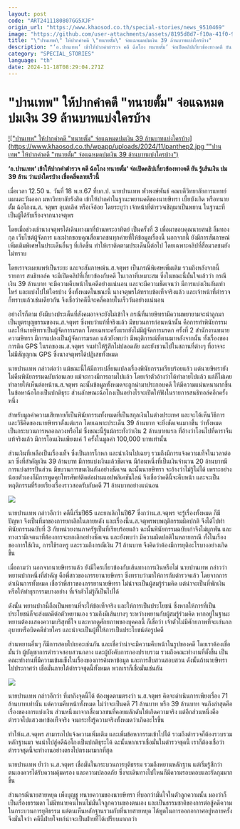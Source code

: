 ```yaml
---
layout: post
code: "ART2411180807GG5XJF"
origin_url: "https://www.khaosod.co.th/special-stories/news_9510469"
image: "https://github.com/user-attachments/assets/8195d8d7-f10a-41f0-903d-01f03e2768fb"
title: "\"ปานเทพ\" ให้ปากคำคดี \"ทนายตั้ม\" จ่อแฉหมดปมเงิน 39 ล้านบาทแบ่งใครบ้าง"
description: "‘อ.ปานเทพ‘ เข้าให้ปากคำตำรวจ คดี ฉ้อโกง ทนายตั้ม‘ จ่อเปิดคลิปเกี่ยวข้องทางคดี ยัน รู้เส้นเงิน ปม 39 ล้าน ว่าแบ่งใครบ้าง เชื่อคลี่คลายเร็วนี้"
category: "SPECIAL_STORIES"
language: "th"
date: 2024-11-18T08:29:04.271Z
---
```


# "ปานเทพ" ให้ปากคำคดี "ทนายตั้ม" จ่อแฉหมดปมเงิน 39 ล้านบาทแบ่งใครบ้าง

[!["ปานเทพ" ให้ปากคำคดี "ทนายตั้ม" จ่อแฉหมดปมเงิน 39 ล้านบาทแบ่งใครบ้าง](https://www.khaosod.co.th/wpapp/uploads/2024/11/panthep2.jpg ""ปานเทพ" ให้ปากคำคดี "ทนายตั้ม" จ่อแฉหมดปมเงิน 39 ล้านบาทแบ่งใครบ้าง")](https://www.khaosod.co.th/wpapp/uploads/2024/11/panthep2.jpg)

**‘อ.ปานเทพ‘ เข้าให้ปากคำตำรวจ คดี ฉ้อโกง ทนายตั้ม‘ จ่อเปิดคลิปเกี่ยวข้องทางคดี ยัน รู้เส้นเงิน ปม 39 ล้าน ว่าแบ่งใครบ้าง เชื่อคลี่คลายเร็วนี้**

เมื่อเวลา 12.50 น. วันที่ 18 พ.ย.67 ที่บก.ป. นายปานเทพ พัวพงษ์พันธ์ คณบดีวิทยาลัยการแพทย์แผนตะวันออก มหาวิทยาลัยรังสิต เข้าให้ปากคำในฐานะพยานคดีของนายษิทรา เบี้ยบังเกิด หรือทนายตั้ม ฉ้อโกงน.ส. จตุพร อุบลเลิศ หรือเจ๊อ้อย โดยระบุว่า เจ้าหน้าที่ตำรวจเชิญมาเป็นพยาน ในฐานะที่เป็นผู้ได้รับเรื่องจากนางจตุพร

โดยเมื่อช่วงเช้านางจตุพรได้เดินทางมาที่บ้านพระอาทิตย์ เป็นครั้งที่ 3 เพื่อมาขอบคุณนายสนธิ ลิ้มทองกุล เว็บไซต์ผู้จัดการ และฝากขอบคุณสื่อมวลชนทุกค่ายที่ให้ข้อมูลเรื่องนี้ นอกจากนี้ ยังมีการสัมภาษณ์เพิ่มเติมพิเศษในประเด็นอื่นๆ ที่เกิดขึ้น ทำให้เราติดตามประเด็นนี้ต่อไป โดยเฉพาะคลิปที่สื่อมวลชนยังไม่ทราบ

โดยเราจะเผยแพร่เป็นระยะ และจะสัมภาษณ์น.ส.จตุพร เป็นกรณีพิเศษเพิ่มเติม รวมถึงหลังจากนี้รายการ สนธิทอล์ค จะมีเปิดคลิปที่เกี่ยวข้องกับคดี ในเวลาที่เหมาะสม ซึ่งในขณะนี้มั่นใจแล้วว่า กรณีเงิน 39 ล้านบาท จะมีความคืบหน้าในคดีอย่างแน่นอน และจะมีความชัดเจนว่า มีการแบ่งเงินกันเท่าไหร่ และแบ่งไปให้ใครบ้าง ซึ่งทั้งหมดในขณะนี้ นางจตุพรได้ทราบข้อเท็จจริงแล้ว และเจ้าหน้าที่ตำรวจก็ทราบแล้วเช่นเดียวกัน จึงเชื่อว่าคดีนี้จะคลี่คลายในเร็ววันอย่างแน่นอน



อย่างไรก็ตาม ยังมีบางประเด็นที่สังคมอาจจะยังไม่เข้าใจ กรณีที่นายษิทรามีความพยายามจะนำลูกมาเป็นบุตรบุญธรรมของน.ส.จตุพร ซึ่งพบว่าแท้ที่จริงแล้ว มีขบวนการก่อนหน้านั้น คือการทำพินัยกรรม และให้นายษิทราเป็นผู้จัดการมรดก โดยเฉพาะครั้งแรกยังไม่มีผู้จัดการมรดก ครั้งที่ 2 สำนักงานทนายความษิทรา มีการแปลงเป็นผู้จัดการมรดก แล้วยังพบว่า มีพฤติการณ์ที่ตามมาหลังจากนั้น ทั้งเรื่องของการติด GPS ในรถของน.ส.จตุพร จนทำให้รู้สึกไม่ปลอดภัย และยังชวนไปในสถานที่ต่างๆ ที่อาจจะไม่มีสัญญาณ GPS ซึ่งนางจตุพรได้ปฏิเสธทั้งหมด

นายปานเทพ กล่าวต่อว่า แม้ขณะนี้ได้มีการเปลี่ยนแปลงเรื่องพินัยกรรมเรียบร้อยแล้ว แต่นายษิทรายังไม่คืนพินัยกรรมฉบับก่อนเลย แม้จะทวงมีการถามไปแล้ว โดยเจ้าตัวอ้างว่าได้ทำลายไปแล้ว แต่ก็ไม่เคยทำลายให้เห็นต่อหน้าน.ส.จตุพร ฉะนั้นข้อมูลทั้งหมดจะถูกนำมาประกอบคดี ให้มีความแน่นหนามากขึ้น ในข้อหาฉ้อโกงเป็นปกติธุระ ส่วนลักษณะฉ้อโกงเป็นอย่างไรจะเปิดให้ฟังในรายการสนธิทอล์คอีกครั้งหนึ่ง

สำหรับมูลค่าความเสียหายก็เป็นพินัยกรรมทั้งหมดที่เป็นสกุลเงินในต่างประเทศ และจะได้เห็นวิธีการ และวิธีคิดของนายษิทราตั้งแต่แรก โดยเฉพาะประเด็น 39 ล้านบาท จะยิ่งชัดเจนมากขึ้น ว่าทั้งหมดเป็นกระบวนการหลอกลวงหรือไม่ ซึ่งขณะนี้รู้แม้กระทั่งว่าเงิน 2 ล้านบาทแรก ที่อ้างว่าโอนไปที่ดาราจีน แท้จริงแล้ว มีการโอนเงินเพียงแค่ 1 ครั้งในมูลค่า 100,000 บาทเท่านั้น



ส่วนเงินที่เหลือเป็นเรื่องเท็จ ซึ่งเป็นการโกหก และนำเงินไปเฉยๆ รวมถึงมีการแจ้งความเท็จในเวลาต่อมา ซึ่งที่สำคัญเงิน 39 ล้านบาท มีการแบ่งเงินแล้วชัดเจน มีก้อนหนึ่งที่เป็นเงินจำนวน 20 ล้านบาทมีการแบ่งสรรปันส่วน มีขบวนการขนเงินกันอย่างชัดเจน ฉะนั้นนายษิทรา จะอ้างว่าไม่รู้ไม่ได้ เพราะอย่างน้อยตัวเองก็มีการพูดคุยโทรศัพท์ติดต่อผ่านแอปพลิเคชันไลน์ จึงเชื่อว่าคดีนี้จะคืบหน้า และจะเป็นพฤติกรรมที่ร้อยเรียงเรื่องราวสอดรับกับคดี 71 ล้านบาทอย่างแน่นอน

![](https://www.khaosod.co.th/wpapp/uploads/2024/11/S__397000721_0-696x392.jpg)

นายปานเทพ กล่าวอีกว่า คดีนี้เริ่มปี65 และยกเลิกในปี67 ซึ่งกว่าน.ส.จตุพร จะรู้เรื่องทั้งหมด ก็มีปัญหา จึงเป็นที่มาของการยกเลิกในภายหลัง และเรื่องนี้น.ส.จตุพรพบพฤติกรรมผิดปกติ จึงได้ไปทำพินัยกรรมฉบับที่ 3 กับหน่วยงานภาครัฐเป็นที่เรียบร้อยแล้ว ฉะนั้นพินัยกรรมฉบับเก่าจึงไม่ผูกพัน และทางเรามีเจตนาที่ต้องการจะยกเลิกอย่างชัดเจน และยังพบว่า มีความผิดปกติในหลายกรณี ทั้งในเรื่องของการใช้เงิน, การใช้รถหรู และรวมถึงกรณีเงิน 71 ล้านบาท จึงคิดว่าต้องมีการยุติอะไรบางอย่างเกิดขึ้น

เมื่อถามว่า นอกจากนายษิทราแล้ว ยังมีใครเกี่ยวข้องกับเส้นทางการเงินหรือไม่ นายปานเทพ กล่าวว่า พยานปากหนึ่งที่สำคัญ คือพี่สาวของภรรยานายษิทรา ซึ่งทราบว่ามาให้การกับตำรวจแล้ว โดยจากการดำเนินการทั้งหมด เชื่อว่าพี่สาวของภรรยานายษิทรา ไม่น่าจะเป็นผู้สมรู้ร่วมคิด แต่น่าจะเป็นที่พักเงิน หรือให้ทำธุรกรรมบางอย่าง ที่เจ้าตัวไม่รู้ก็เป็นไปได้

ดังนั้น พยานปากนี้ถือเป็นพยานที่จะให้ข้อเท็จจริง และให้การเป็นประโยชน์ ซึ่งหากให้การที่เป็นประโยชน์ก็จะส่งผลดีต่อตัวพยานเอง รวมถึงมีเส้นบางๆ ระหว่างพยานกับผู้สมรู้ร่วมคิด หากอยู่ในฐานะพยานต้องแสดงความบริสุทธิ์ใจ และหากดูศักยภาพของบุคคลนี้ ก็เชื่อว่า เจ้าตัวไม่มีศักยภาพที่จะเล่นกลอุบายหรือบิดคดีช่วยใคร และน่าจะเป็นผู้ที่ให้การเป็นประโยชน์ต่อรูปคดี

ส่วนพยานอื่นๆ ก็มีการสอบไปเยอะเช่นกัน และเชื่อว่าน่าจะมีความคืบหน้าในรูปของคดี โดยเราต้องเชื่อมั่นว่า ผู้บัญชาการตำรวจสอบสวนกลาง และผู้บังคับการกองปราบรวม รวมถึงคณะทำงานที่ตั้งขึ้น เป็นคณะทำงานที่มีความเข้มแข็งในเรื่องของการค้นหาข้อมูล และการสืบสวนสอบสวน ดังนั้นถ้านายษิทราไปประกาศว่า เชื่อมั่นภายใต้ตำรวจชุดนี้ทั้งหมด พวกเราก็เชื่อมั่นเช่นกัน

![](https://www.khaosod.co.th/wpapp/uploads/2024/11/S__397000718_0-696x392.jpg)

นายปานเทพ กล่าวอีกว่า ที่มาถึงจุดนี้ได้ ต้องพูดตามตรงว่า น.ส.จตุพร คิดจะดำเนินการเพียงเรื่อง 71 ล้านบาทเท่านั้น แต่ความคืบหน้าทั้งหมด ไม่ว่าจะเป็นคดี 71 ล้านบาท หรือ 39 ล้านบาท จนถึงล่าสุดคือเรื่องของการแบ่งเงิน ส่วนหนึ่งมาจากสื่อมวลชนที่คอยผลักดันให้เกิดความจริง แต่อีกส่วนหนึ่งคือตำรวจไปแสวงหาข้อเท็จจริง จนกระทั่งรู้ความจริงทั้งหมดว่าเกิดอะไรขึ้น

ทำให้น.ส.จตุพร สามารถไปแจ้งความเพิ่มเติม และเพิ่มข้อหากรรมเข้าไปได้ รวมถึงตำรวจก็ต้องรวบรวมหลักฐานมา จนนำไปสู่คดีฉ้อโกงเป็นปกติธุระได้ ฉะนั้นหากเราเชื่อมั่นในตำรวจชุดนี้ เราก็ต้องเชื่อว่า ตำรวจชุดนี้จะทำงานอย่างตรงไปตรงมามากที่สุด

นายปานเทพ ย้ำว่า น.ส.จตุพร เชื่อมั่นในกระบวนการยุติธรรม รวมถึงพยานหลักฐาน แต่เริ่มรู้สึกว่า ตนเองควรได้รับความคุ้มครอง และความปลอดภัย ซึ่งจะเดินทางไปไหนก็มีความรอบคอบและรัดกุมมากขึ้น

ส่วนกรณีนายสายหยุด เพ็งบุญชู ทนายความของนายษิทรา ที่บอกว่ามั่นใจในตัวลูกความนั้น มองว่าก็เป็นเรื่องธรรมดา ไม่มีทนายคนไหนไม่มั่นใจลูกความของตนเอง และเป็นธรรมชาติของการต่อสู้คดีความในกระบวนการยุติธรรม แต่ตนเห็นหลักฐานรวมกับที่นายสายหยุด ได้พูดในการออกอากาศอยู่หลายครั้ง จึงมั่นใจว่า คดีนี้ฝ่ายโจทก์น่าจะเป็นฝ่ายที่ได้เปรียบมากกว่า
